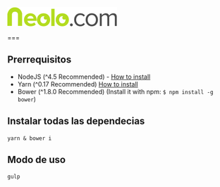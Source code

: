 ![Neolo](neolo.png)


===

## Prerrequisitos
- NodeJS (^4.5 Recommended) - [How to install](https://nodejs.org/es/download/package-manager/)
- Yarn (^0.17 Recommended) [How to install](https://yarnpkg.com/en/docs/install)
- Bower (^1.8.0 Recommended) (Install it with npm: `$ npm install -g bower`)

## Instalar todas las dependecias

```
yarn & bower i
```

## Modo de uso

```
gulp
```
